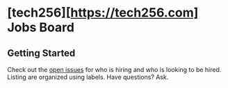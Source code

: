 # [tech256][https://tech256.com] Jobs Board

## Getting Started

Check out the [open issues](https://github.com/tech256/jobs/issues) for who is hiring and who is looking to be hired.
Listing are organized using labels.
Have questions? Ask.
